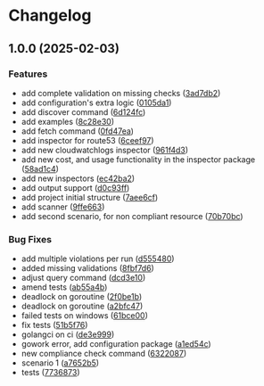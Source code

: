 # Changelog

## 1.0.0 (2025-02-03)


### Features

* add complete validation on missing checks ([3ad7db2](https://github.com/Excoriate/aws-taggy/commit/3ad7db25f6a748fa5d43a2534511af4a4593b0d3))
* add configuration's extra logic ([0105da1](https://github.com/Excoriate/aws-taggy/commit/0105da168e0c37a89fd652e02efdcdcbc12f30f3))
* add discover command ([6d124fc](https://github.com/Excoriate/aws-taggy/commit/6d124fce9a519eba1e3466c063f941988f5a35b5))
* add examples ([8c28e30](https://github.com/Excoriate/aws-taggy/commit/8c28e30d706eab39ef0a544c1f85ea5877a15fb3))
* add fetch command ([0fd47ea](https://github.com/Excoriate/aws-taggy/commit/0fd47ea47c1ca46328e36fc63d457c60e391cc8c))
* add inspector for route53 ([6ceef97](https://github.com/Excoriate/aws-taggy/commit/6ceef97bcc16f5f14e2ccc7cd163e84dbca15656))
* add new cloudwatchlogs inspector ([961f4d3](https://github.com/Excoriate/aws-taggy/commit/961f4d3df332d3862efe3e94951ad558769ec1a5))
* add new cost, and usage functionality in the inspector package ([58ad1c4](https://github.com/Excoriate/aws-taggy/commit/58ad1c449a9f837d753a523d2424041dd7295305))
* add new inspectors ([ec42ba2](https://github.com/Excoriate/aws-taggy/commit/ec42ba2c475a96dcdc77c26834f6d3f13754d2de))
* add output support ([d0c93ff](https://github.com/Excoriate/aws-taggy/commit/d0c93ff6cabc91861629e4e518fb3a15a4a7e322))
* add project initial structure ([7aee6cf](https://github.com/Excoriate/aws-taggy/commit/7aee6cf59bb72223088c7beeda86195cefcceb8e))
* add scanner ([9ffe663](https://github.com/Excoriate/aws-taggy/commit/9ffe66388e2ead087c366dcccdad59b43b25cb00))
* add second scenario, for non compliant resource ([70b70bc](https://github.com/Excoriate/aws-taggy/commit/70b70bcbd6b6a661a0b7ce2618b569571dc81a1e))


### Bug Fixes

* add multiple violations per run ([d555480](https://github.com/Excoriate/aws-taggy/commit/d5554801b73b0c88eae69aaa053036e9618611bf))
* added missing validations ([8fbf7d6](https://github.com/Excoriate/aws-taggy/commit/8fbf7d6e2b52fab981a786584aea4da90cc8d086))
* adjust query command ([dcd3e10](https://github.com/Excoriate/aws-taggy/commit/dcd3e10f40c76e7d3428919da95b6e05b4327baa))
* amend tests ([ab55a4b](https://github.com/Excoriate/aws-taggy/commit/ab55a4b12d2865340568a7e1e9e051ceb649b002))
* deadlock on goroutine ([2f0be1b](https://github.com/Excoriate/aws-taggy/commit/2f0be1ba37021ba660fadceef415bf1fe9e484ea))
* deadlock on goroutine ([a2bfc47](https://github.com/Excoriate/aws-taggy/commit/a2bfc47c3d2fbbeb7fd9a6b23571526475861641))
* failed tests on windows ([61bce00](https://github.com/Excoriate/aws-taggy/commit/61bce00b15345735800363b3a6120042e03a9cc6))
* fix tests ([51b5f76](https://github.com/Excoriate/aws-taggy/commit/51b5f76c4df7e411edd7db67520f3f2c31fddf6b))
* golangci on ci ([de3e999](https://github.com/Excoriate/aws-taggy/commit/de3e99942319f477354255b2e9cb6caf410a0b1e))
* gowork error, add configuration package ([a1ed54c](https://github.com/Excoriate/aws-taggy/commit/a1ed54c54c3e370c83014bf8d44f1aa936a48bd3))
* new compliance check command ([6322087](https://github.com/Excoriate/aws-taggy/commit/63220875912b527badedae241f78357e6e71edc4))
* scenario 1 ([a7652b5](https://github.com/Excoriate/aws-taggy/commit/a7652b5ce4e528f0ed4132cc5aa730995936f83f))
* tests ([7736873](https://github.com/Excoriate/aws-taggy/commit/7736873ad21a7490539829bd70f3d668d4ef6aa7))

